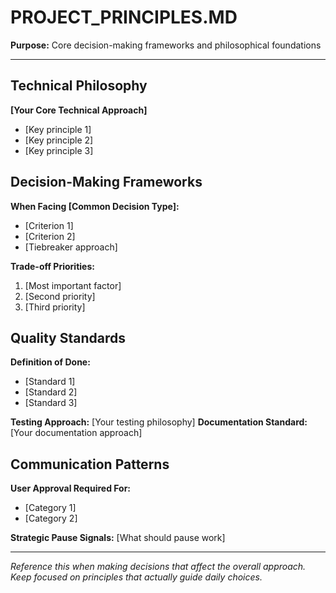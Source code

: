 # PROJECT_PRINCIPLES.MD

**Purpose:** Core decision-making frameworks and philosophical foundations

---

## Technical Philosophy

**[Your Core Technical Approach]**
- [Key principle 1]
- [Key principle 2]  
- [Key principle 3]

## Decision-Making Frameworks

**When Facing [Common Decision Type]:**
- [Criterion 1]
- [Criterion 2]
- [Tiebreaker approach]

**Trade-off Priorities:**
1. [Most important factor]
2. [Second priority]
3. [Third priority]

## Quality Standards

**Definition of Done:**
- [Standard 1]
- [Standard 2]
- [Standard 3]

**Testing Approach:** [Your testing philosophy]
**Documentation Standard:** [Your documentation approach]

## Communication Patterns

**User Approval Required For:**
- [Category 1]
- [Category 2]

**Strategic Pause Signals:** [What should pause work]

---

*Reference this when making decisions that affect the overall approach. Keep focused on principles that actually guide daily choices.*